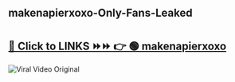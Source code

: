 
 ## makenapierxoxo-Only-Fans-Leaked

# <h2><a href="https://clipsfans.com/makenapierxoxo&ref=git">🔗 Click to LINKS ⏩⏩ 👉 🟢 makenapierxoxo </a></h2>

<a href="https://clipsfans.com/makenapierxoxo&ref=git" rel="nofollow" data-target="animated-image.originalLink"><img src="https://i.ibb.co.com/xMMVF88/686577567.gif" alt="Viral Video Original" style="max-width: 100%; display: inline-block;" data-target="animated-image.originalImage"></a>

